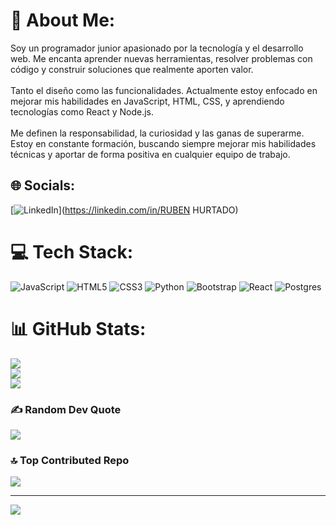 # 💫 About Me:
Soy un programador junior apasionado por la tecnología y el desarrollo web. Me encanta aprender nuevas herramientas, resolver problemas con código y construir soluciones que realmente aporten valor.<br><br>Tanto el diseño como las funcionalidades. Actualmente estoy enfocado en mejorar mis habilidades en JavaScript, HTML, CSS, y aprendiendo tecnologías como React y Node.js.<br><br>Me definen la responsabilidad, la curiosidad y las ganas de superarme. Estoy en constante formación, buscando siempre mejorar mis habilidades técnicas y aportar de forma positiva en cualquier equipo de trabajo.<br>


## 🌐 Socials:
[![LinkedIn](https://img.shields.io/badge/LinkedIn-%230077B5.svg?logo=linkedin&logoColor=white)](https://linkedin.com/in/RUBEN HURTADO) 

# 💻 Tech Stack:
![JavaScript](https://img.shields.io/badge/javascript-%23323330.svg?style=for-the-badge&logo=javascript&logoColor=%23F7DF1E) ![HTML5](https://img.shields.io/badge/html5-%23E34F26.svg?style=for-the-badge&logo=html5&logoColor=white) ![CSS3](https://img.shields.io/badge/css3-%231572B6.svg?style=for-the-badge&logo=css3&logoColor=white) ![Python](https://img.shields.io/badge/python-3670A0?style=for-the-badge&logo=python&logoColor=ffdd54) ![Bootstrap](https://img.shields.io/badge/bootstrap-%238511FA.svg?style=for-the-badge&logo=bootstrap&logoColor=white) ![React](https://img.shields.io/badge/react-%2320232a.svg?style=for-the-badge&logo=react&logoColor=%2361DAFB) ![Postgres](https://img.shields.io/badge/postgres-%23316192.svg?style=for-the-badge&logo=postgresql&logoColor=white)
# 📊 GitHub Stats:
![](https://github-readme-stats.vercel.app/api?username=ruben12h&theme=merko&hide_border=false&include_all_commits=false&count_private=false)<br/>
![](https://nirzak-streak-stats.vercel.app/?user=ruben12h&theme=merko&hide_border=false)<br/>
![](https://github-readme-stats.vercel.app/api/top-langs/?username=ruben12h&theme=merko&hide_border=false&include_all_commits=false&count_private=false&layout=compact)

### ✍️ Random Dev Quote
![](https://quotes-github-readme.vercel.app/api?type=horizontal&theme=radical)

### 🔝 Top Contributed Repo
![](https://github-contributor-stats.vercel.app/api?username=ruben12h&limit=5&theme=dark&combine_all_yearly_contributions=true)

---
[![](https://visitcount.itsvg.in/api?id=ruben12h&icon=1&color=0)](https://visitcount.itsvg.in)

<!-- Proudly created with GPRM ( https://gprm.itsvg.in ) -->
